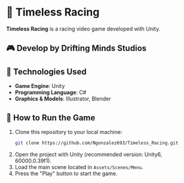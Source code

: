 
# 🏁 Timeless Racing

**Timeless Racing** is a racing video game developed with Unity.

## 🎮 Develop by Drifting Minds Studios

## 🧰 Technologies Used

- **Game Engine**: Unity
- **Programming Language**: C#
- **Graphics & Models**: Illustrator, Blender

## 🚀 How to Run the Game

1. Clone this repository to your local machine:
   ```bash
   git clone https://github.com/Ngonzalez693/Timeless_Racing.git
   ```
2. Open the project with Unity (recommended version: Unity6, 60000.0.39f1).
3. Load the main scene located in `Assets/Scenes/Menu`.
4. Press the "Play" button to start the game.
